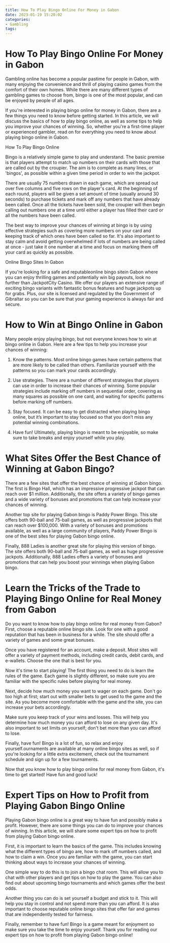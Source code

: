 ```yaml
---
title: How To Play Bingo Online For Money in Gabon
date: 2023-01-19 15:20:02
categories:
- Gambling
tags:
---
```



#  How To Play Bingo Online For Money in Gabon

Gambling online has become a popular pastime for people in Gabon, with many enjoying the convenience and thrill of playing casino games from the comfort of their own homes. While there are many different types of gambling games to choose from, bingo is one of the most popular, and can be enjoyed by people of all ages.

If you're interested in playing bingo online for money in Gabon, there are a few things you need to know before getting started. In this article, we will discuss the basics of how to play bingo online, as well as some tips to help you improve your chances of winning. So, whether you're a first-time player or experienced gambler, read on for everything you need to know about playing bingo online in Gabon.

How To Play Bingo Online

Bingo is a relatively simple game to play and understand. The basic premise is that players attempt to match up numbers on their cards with those that are called out by the croupier. The aim is to complete as many lines, or 'bingos', as possible within a given time period in order to win the jackpot.

There are usually 75 numbers drawn in each game, which are spread out over five columns and five rows on the player's card. At the beginning of each round, players will be given a set amount of time (usually around 30 seconds) to purchase tickets and mark off any numbers that have already been called. Once all the tickets have been sold, the croupier will then begin calling out numbers one at a time until either a player has filled their card or all the numbers have been called.

The best way to improve your chances of winning at bingo is by using effective strategies such as covering more numbers on your card and keeping track of which ones have been called so far. It's also important to stay calm and avoid getting overwhelmed if lots of numbers are being called at once - just take it one number at a time and focus on marking them off your card as quickly as possible.

Online Bingo Sites In Gabon

If you're looking for a safe and reputableonline bingo sitein Gabon where you can enjoy thrilling games and potentially win big payouts, look no further than JackpotCity Casino. We offer our players an extensive range of exciting bingo variants with fantastic bonus features and huge jackpots up for grabs. Plus, our site is licensed and regulated by the Government of Gibraltar so you can be sure that your gaming experience is always fair and secure.

#  How to Win at Bingo Online in Gabon

Many people enjoy playing bingo, but not everyone knows how to win at bingo online in Gabon. Here are a few tips to help you increase your chances of winning:

1. Know the patterns. Most online bingo games have certain patterns that are more likely to be called than others. Familiarize yourself with the patterns so you can mark your cards accordingly.

2. Use strategies. There are a number of different strategies that players can use in order to increase their chances of winning. Some popular strategies include marking off numbers in sequential order, covering as many squares as possible on one card, and waiting for specific patterns before marking off numbers.

3. Stay focused. It can be easy to get distracted when playing bingo online, but it’s important to stay focused so that you don’t miss any potential winning combinations.

4. Have fun! Ultimately, playing bingo is meant to be enjoyable, so make sure to take breaks and enjoy yourself while you play.

#  What Sites Offer the Best Chance of Winning at Gabon Bingo?

There are a few sites that offer the best chance of winning at Gabon bingo. The first is Bingo Hall, which has an impressive progressive jackpot that can reach over $1 million. Additionally, the site offers a variety of bingo games and a wide variety of bonuses and promotions that can help increase your chances of winning.

Another top site for playing Gabon bingo is Paddy Power Bingo. This site offers both 90-ball and 75-ball games, as well as progressive jackpots that can reach over $100,000. With a variety of bonuses and promotions available, as well as a large community of players, Paddy Power Bingo is one of the best sites for playing Gabon bingo online.

Finally, 888 Ladies is another great site for playing this version of bingo. The site offers both 90-ball and 75-ball games, as well as huge progressive jackpots. Additionally, 888 Ladies offers a variety of bonuses and promotions that can help you boost your winnings when playing Gabon bingo.

#  Learn the Tricks of the Trade to Playing Bingo Online for Real Money from Gabon

Do you want to know how to play bingo online for real money from Gabon? First, choose a reputable online bingo site. Look for one with a good reputation that has been in business for a while. The site should offer a variety of games and some great bonuses.

Once you have registered for an account, make a deposit. Most sites will offer a variety of payment methods, including credit cards, debit cards, and e-wallets. Choose the one that is best for you.

Now it's time to start playing! The first thing you need to do is learn the rules of the game. Each game is slightly different, so make sure you are familiar with the specific rules before playing for real money.

Next, decide how much money you want to wager on each game. Don't go too high at first; start out with smaller bets to get used to the game and the site. As you become more comfortable with the game and the site, you can increase your bets accordingly.

Make sure you keep track of your wins and losses. This will help you determine how much money you can afford to lose on any given day. It's also important to set limits on yourself; don't bet more than you can afford to lose.

Finally, have fun! Bingo is a lot of fun, so relax and enjoy yourself.ournaments are available at many online bingo sites as well, so if you're looking for a little extra excitement, check out the tournament schedule and sign up for a few tournaments.

Now that you know how to play bingo online for real money from Gabon, it's time to get started! Have fun and good luck!

#  Expert Tips on How to Profit from Playing Gabon Bingo Online

Playing Gabon bingo online is a great way to have fun and possibly make a profit. However, there are some things you can do to improve your chances of winning. In this article, we will share some expert tips on how to profit from playing Gabon bingo online.

First, it is important to learn the basics of the game. This includes knowing what the different types of bingo are, how to mark off numbers called, and how to claim a win. Once you are familiar with the game, you can start thinking about ways to increase your chances of winning.

One simple way to do this is to join a bingo chat room. This will allow you to chat with other players and get tips on how to play the game. You can also find out about upcoming bingo tournaments and which games offer the best odds.

Another thing you can do is set yourself a budget and stick to it. This will help you stay in control and not spend more than you can afford. It is also important to choose reputable online bingo sites that offer fair and games that are independently tested for fairness.

Finally, remember to have fun! Bingo is a game meant for enjoyment so make sure you take the time to enjoy yourself. Thank you for reading our expert tips on how to profit from playing Gabon bingo online!